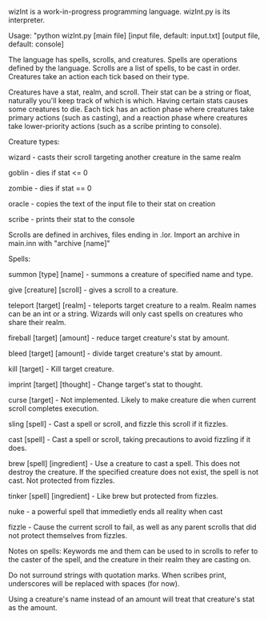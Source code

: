 wizInt is a work-in-progress programming language. wizInt.py is its interpreter. 

Usage: "python wizInt.py [main file] [input file, default: input.txt] [output file, default: console]

The language has spells, scrolls, and creatures. Spells are operations defined by the language. Scrolls are a list of spells, to be cast in order. Creatures take an action each tick based on their type.

Creatures have a stat, realm, and scroll. Their stat can be a string or float, naturally you'll keep track of which is which.
Having certain stats causes some creatures to die. Each tick has an action phase where creatures take primary actions (such as casting), and a reaction phase where creatures take lower-priority actions (such as a scribe printing to console).

Creature types:

wizard - casts their scroll targeting another creature in the same realm

goblin - dies if stat <= 0

zombie - dies if stat == 0

oracle - copies the text of the input file to their stat on creation

scribe - prints their stat to the console

Scrolls are defined in archives, files ending in .lor. Import an archive in main.inn with "archive [name]"

Spells:

summon [type] [name] - summons a creature of specified name and type.

give [creature] [scroll] - gives a scroll to a creature.

teleport [target] [realm] - teleports target creature to a realm. Realm names can be an int or a string. Wizards will only cast
    spells on creatures who share their realm.

fireball [target] [amount] - reduce target creature's stat by amount.

bleed [target] [amount] - divide target creature's stat by amount.

kill [target] - Kill target creature.

imprint [target] [thought] - Change target's stat to thought. 

curse [target] - Not implemented. Likely to make creature die when current scroll completes execution.

sling [spell] - Cast a spell or scroll, and fizzle this scroll if it fizzles.

cast [spell] - Cast a spell or scroll, taking precautions to avoid fizzling if it does.

brew [spell] [ingredient] - Use a creature to cast a spell. This does not destroy the creature. If the specified creature does not
    exist, the spell is not cast. Not protected from fizzles.

tinker [spell] [ingredient] - Like brew but protected from fizzles.

nuke - a powerful spell that immedietly ends all reality when cast

fizzle - Cause the current scroll to fail, as well as any parent scrolls that did not protect themselves from fizzles.

Notes on spells:
Keywords me and them can be used to in scrolls to refer to the caster of the spell, and the creature in their realm they are casting on.

Do not surround strings with quotation marks. When scribes print, underscores will be replaced with spaces (for now).

Using a creature's name instead of an amount will treat that creature's stat as the amount.

